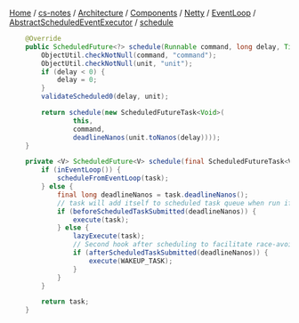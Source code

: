 [Home](https://mengxianbin.github.io) /
[cs-notes](https://mengxianbin.github.io/cs-notes/site) /
[Architecture](https://mengxianbin.github.io/cs-notes/site/Architecture) /
[Components](https://mengxianbin.github.io/cs-notes/site/Architecture/Components) /
[Netty](https://mengxianbin.github.io/cs-notes/site/Architecture/Components/Netty) /
[EventLoop](https://mengxianbin.github.io/cs-notes/site/Architecture/Components/Netty/EventLoop) /
[AbstractScheduledEventExecutor](https://mengxianbin.github.io/cs-notes/site/Architecture/Components/Netty/EventLoop/AbstractScheduledEventExecutor) /
[schedule](https://mengxianbin.github.io/cs-notes/site/Architecture/Components/Netty/EventLoop/AbstractScheduledEventExecutor/schedule)


```java
    @Override
    public ScheduledFuture<?> schedule(Runnable command, long delay, TimeUnit unit) {
        ObjectUtil.checkNotNull(command, "command");
        ObjectUtil.checkNotNull(unit, "unit");
        if (delay < 0) {
            delay = 0;
        }
        validateScheduled0(delay, unit);

        return schedule(new ScheduledFutureTask<Void>(
                this,
                command,
                deadlineNanos(unit.toNanos(delay))));
    }
```

```java
    private <V> ScheduledFuture<V> schedule(final ScheduledFutureTask<V> task) {
        if (inEventLoop()) {
            scheduleFromEventLoop(task);
        } else {
            final long deadlineNanos = task.deadlineNanos();
            // task will add itself to scheduled task queue when run if not expired
            if (beforeScheduledTaskSubmitted(deadlineNanos)) {
                execute(task);
            } else {
                lazyExecute(task);
                // Second hook after scheduling to facilitate race-avoidance
                if (afterScheduledTaskSubmitted(deadlineNanos)) {
                    execute(WAKEUP_TASK);
                }
            }
        }

        return task;
    }
```
